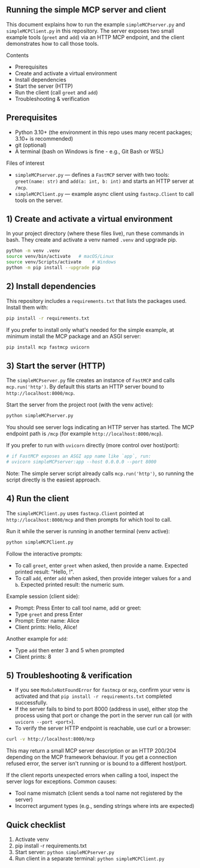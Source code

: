 ## Running the simple MCP server and client

This document explains how to run the example `simpleMCPserver.py` and `simpleMCPClient.py` in this repository. The server exposes two small example tools (`greet` and `add`) via an HTTP MCP endpoint, and the client demonstrates how to call those tools.

Contents

- Prerequisites
- Create and activate a virtual environment
- Install dependencies
- Start the server (HTTP)
- Run the client (call `greet` and `add`)
- Troubleshooting & verification

## Prerequisites

- Python 3.10+ (the environment in this repo uses many recent packages; 3.10+ is recommended)
- git (optional)
- A terminal (bash on Windows is fine - e.g., Git Bash or WSL)

Files of interest

- `simpleMCPserver.py` — defines a `FastMCP` server with two tools: `greet(name: str)` and `add(a: int, b: int)` and starts an HTTP server at `/mcp`.
- `simpleMCPClient.py` — example async client using `fastmcp.Client` to call tools on the server.

## 1) Create and activate a virtual environment

In your project directory (where these files live), run these commands in bash. They create and activate a venv named `.venv` and upgrade pip.

```bash
python -m venv .venv
source venv/bin/activate   # macOS/Linux
source venv/Scripts/activate    # Windows
python -m pip install --upgrade pip
```

## 2) Install dependencies

This repository includes a `requirements.txt` that lists the packages used. Install them with:

```bash
pip install -r requirements.txt
```

If you prefer to install only what's needed for the simple example, at minimum install the MCP package and an ASGI server:

```bash
pip install mcp fastmcp uvicorn
```

## 3) Start the server (HTTP)

The `simpleMCPserver.py` file creates an instance of `FastMCP` and calls `mcp.run('http')`. By default this starts an HTTP server bound to `http://localhost:8000/mcp`.

Start the server from the project root (with the venv active):

```bash
python simpleMCPserver.py
```

You should see server logs indicating an HTTP server has started. The MCP endpoint path is `/mcp` (for example `http://localhost:8000/mcp`).

If you prefer to run with `uvicorn` directly (more control over host/port):

```bash
# if FastMCP exposes an ASGI app name like `app`, run:
# uvicorn simpleMCPserver:app --host 0.0.0.0 --port 8000
```

Note: The simple server script already calls `mcp.run('http')`, so running the script directly is the easiest approach.

## 4) Run the client

The `simpleMCPClient.py` uses `fastmcp.Client` pointed at `http://localhost:8000/mcp` and then prompts for which tool to call.

Run it while the server is running in another terminal (venv active):

```bash
python simpleMCPClient.py
```

Follow the interactive prompts:

- To call `greet`, enter `greet` when asked, then provide a name. Expected printed result: "Hello, <name>!".
- To call `add`, enter `add` when asked, then provide integer values for `a` and `b`. Expected printed result: the numeric sum.

Example session (client side):

- Prompt: Press Enter to call tool name, add or greet:
- Type `greet` and press Enter
- Prompt: Enter name: Alice
- Client prints: Hello, Alice!

Another example for `add`:

- Type `add` then enter 3 and 5 when prompted
- Client prints: 8

## 5) Troubleshooting & verification

- If you see `ModuleNotFoundError` for `fastmcp` or `mcp`, confirm your venv is activated and that `pip install -r requirements.txt` completed successfully.
- If the server fails to bind to port 8000 (address in use), either stop the process using that port or change the port in the server run call (or with `uvicorn --port <port>`).
- To verify the server HTTP endpoint is reachable, use curl or a browser:

```bash
curl -v http://localhost:8000/mcp
```

This may return a small MCP server description or an HTTP 200/204 depending on the MCP framework behaviour. If you get a connection refused error, the server isn't running or is bound to a different host/port.

If the client reports unexpected errors when calling a tool, inspect the server logs for exceptions. Common causes:

- Tool name mismatch (client sends a tool name not registered by the server)
- Incorrect argument types (e.g., sending strings where ints are expected)

## Quick checklist

1. Activate venv
2. pip install -r requirements.txt
3. Start server: `python simpleMCPserver.py`
4. Run client in a separate terminal: `python simpleMCPClient.py`


